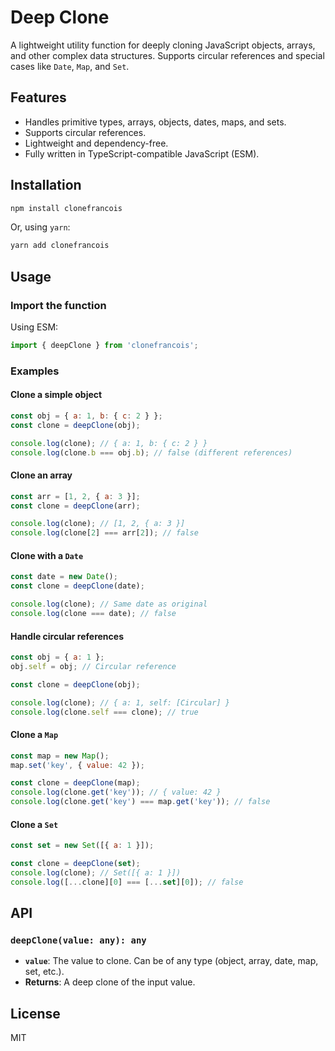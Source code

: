 
# Deep Clone

A lightweight utility function for deeply cloning JavaScript objects, arrays, and other complex data structures. Supports circular references and special cases like `Date`, `Map`, and `Set`.

## Features

- Handles primitive types, arrays, objects, dates, maps, and sets.
- Supports circular references.
- Lightweight and dependency-free.
- Fully written in TypeScript-compatible JavaScript (ESM).

## Installation

```bash
npm install clonefrancois
```

Or, using `yarn`:

```bash
yarn add clonefrancois
```

## Usage

### Import the function

Using ESM:

```javascript
import { deepClone } from 'clonefrancois';
```

### Examples

#### Clone a simple object

```javascript
const obj = { a: 1, b: { c: 2 } };
const clone = deepClone(obj);

console.log(clone); // { a: 1, b: { c: 2 } }
console.log(clone.b === obj.b); // false (different references)
```

#### Clone an array

```javascript
const arr = [1, 2, { a: 3 }];
const clone = deepClone(arr);

console.log(clone); // [1, 2, { a: 3 }]
console.log(clone[2] === arr[2]); // false
```

#### Clone with a `Date`

```javascript
const date = new Date();
const clone = deepClone(date);

console.log(clone); // Same date as original
console.log(clone === date); // false
```

#### Handle circular references

```javascript
const obj = { a: 1 };
obj.self = obj; // Circular reference

const clone = deepClone(obj);

console.log(clone); // { a: 1, self: [Circular] }
console.log(clone.self === clone); // true
```

#### Clone a `Map`

```javascript
const map = new Map();
map.set('key', { value: 42 });

const clone = deepClone(map);
console.log(clone.get('key')); // { value: 42 }
console.log(clone.get('key') === map.get('key')); // false
```

#### Clone a `Set`

```javascript
const set = new Set([{ a: 1 }]);

const clone = deepClone(set);
console.log(clone); // Set([{ a: 1 }])
console.log([...clone][0] === [...set][0]); // false
```

## API

### `deepClone(value: any): any`

- **`value`**: The value to clone. Can be of any type (object, array, date, map, set, etc.).
- **Returns**: A deep clone of the input value.

## License

MIT
